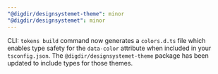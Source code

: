 ```yaml
---
"@digdir/designsystemet-theme": minor
"@digdir/designsystemet": minor
---
```


CLI: `tokens build` command now generates a `colors.d.ts` file which enables type safety for the `data-color` attribute when included in your `tsconfig.json`. The `@digdir/designsystemet-theme` package has been updated to include types for those themes.
